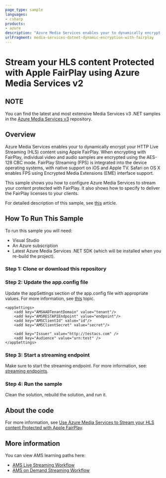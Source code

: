 ```yaml
---
page_type: sample
languages:
- csharp
products:
- azure
description: "Azure Media Services enables your to dynamically encrypt your HTTP Live Streaming (HLS) content using Apple FairPlay."
urlFragment: media-services-dotnet-dynamic-encryption-with-fairplay
---
```


# Stream your HLS content Protected with Apple FairPlay using Azure Media Services v2 

## NOTE
 
You can find the latest and most extensive Media Services v3 .NET samples in the [Azure Media Services v3](https://github.com/Azure-Samples/media-services-v3-dotnet) repository.

## Overview

Azure Media Services enables your to dynamically encrypt your HTTP Live Streaming (HLS) content using Apple FairPlay. When encrypting with FairPlay, individual video and audio samples are encrypted using the AES-128 CBC mode. FairPlay Streaming (FPS) is integrated into the device operating systems, with native support on iOS and Apple TV. Safari on OS X enables FPS using Encrypted Media Extensions (EME) interface support.

This sample shows you how to configure Azure Media Services to stream your content protected with FairPlay. It also shows how to specify to deliver the FairPlay licenses to your clients. 

For detailed description of this sample, see [this](https://azure.microsoft.com/en-us/documentation/articles/media-services-protect-hls-with-fairplay/) article.

## How To Run This Sample

To run this sample you will need:

- Visual Studio  
- An Azure subscription
- Latest Azure Media Services .NET SDK (which will be installed when you re-build the project).

### Step 1:  Clone or download this repository

### Step 2: Update the app.config file

Update the appSettings section of the app.config file with appropriate values. For more information, see [this](https://docs.microsoft.com/azure/media-services/media-services-use-aad-auth-to-access-ams-api) topic.

	<appSettings>
		<add key="AMSAADTenantDomain" value="tenant"/>
		<add key="AMSRESTAPIEndpoint" value="endpoint"/>
		<add key="AMSClientId" value="id"/>
		<add key="AMSClientSecret" value="secret"/>

		<add key="Issuer" value="http://testacs.com" />
		<add key="Audience" value="urn:test" />
	</appSettings>

### Step 3: Start a streaming endpoint

Make sure to start the streaming endpoint. For more information, see: [streaming endpoints](https://docs.microsoft.com/azure/media-services/media-services-portal-manage-streaming-endpoints).

### Step 4:  Run the sample

Clean the solution, rebuild the solution, and run it. 


## About the code

For more information, see  [Use Azure Media Services to Stream your HLS content Protected with Apple FairPlay](https://azure.microsoft.com/en-us/documentation/articles/media-services-protect-hls-with-fairplay/).

## More information

You can view AMS learning paths here:

- [AMS Live Streaming Workflow](http://azure.microsoft.com/documentation/learning-paths/media-services-streaming-live/)
- [AMS on Demand Streaming Workflow](http://azure.microsoft.com/documentation/learning-paths/media-services-streaming-on-demand/)
